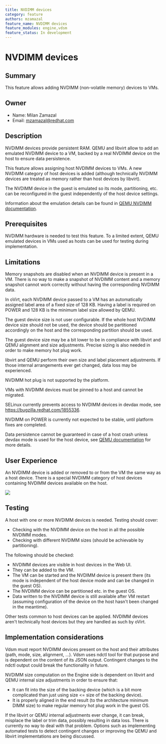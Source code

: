 ```yaml
---
title: NVDIMM devices
category: feature
authors: mzamazal
feature_name: NVDIMM devices
feature_modules: engine,vdsm
feature_status: In development
---
```


# NVDIMM devices

## Summary

This feature allows adding NVDIMM (non-volatile memory) devices to VMs.

## Owner

*   Name: Milan Zamazal
*   Email: mzamazal@redhat.com

## Description

NVDIMM devices provide persistent RAM.  QEMU and libvirt allow to add an emulated NVDIMM device to a VM, backed by a real NVDIMM device on the host to ensure data persistence.

This feature allows assigning host NVDIMM devices to VMs.  A new NVDIMM category of host devices is added (although technically NVDIMM devices are treated as memory rather than host devices by libvirt).

The NVDIMM device in the guest is emulated so its mode, partitioning, etc. can be reconfigured in the guest independently of the host device settings.

Information about the emulation details can be found in
[QEMU NVDIMM documentation](https://github.com/qemu/qemu/blob/master/docs/nvdimm.txt).

## Prerequisites

NVDIMM hardware is needed to test this feature.  To a limited extent, QEMU emulated devices in VMs used as hosts can be used for testing during implementation.

## Limitations

Memory snapshots are disabled when an NVDIMM device is present in a VM.  There is no way to make a snapshot of NVDIMM content and a memory snapshot cannot work correctly without having the corresponding NVDIMM data.

In oVirt, each NVDIMM device passed to a VM has an automatically assigned label area of a fixed size of 128 KB.  Having a label is required on POWER and 128 KB is the minimum label size allowed by QEMU.

The guest device size is not user configurable.  If the whole host NVDIMM device size should not be used, the device should be partitioned accordingly on the host and the corresponding partition should be used.

The guest device size may be a bit lower to be in compliance with libvirt and QEMU alignment and size adjustments.  Precise sizing is also needed in order to make memory hot plug work.

libvirt and QEMU perform their own size and label placement adjustments.  If those internal arrangements ever get changed, data loss may be experienced.

NVDIMM hot plug is not supported by the platform.

VMs with NVDIMM devices must be pinned to a host and cannot be migrated.

SELinux currently prevents access to NVDIMM devices in devdax mode, see <https://bugzilla.redhat.com/1855336>.

NVDIMM on POWER is currently not expected to be stable, until platform fixes are completed.

Data persistence cannot be guaranteed in case of a host crash unless devdax mode is used for the host device, see [QEMU documentation](https://github.com/qemu/qemu/blob/master/docs/nvdimm.txt) for more details.

## User Experience

An NVDIMM device is added or removed to or from the VM the same way as a host device.  There is a special NVDIMM category of host devices containing NVDIMM devices available on the host.

![](/images/wiki/nvdimm-host-device.png)

## Testing

A host with one or more NVDIMM devices is needed.  Testing should cover:

- Checking with the NVDIMM device on the host in all the possible NVDIMM modes.
- Checking with different NVDIMM sizes (should be achievable by partitioning).

The following should be checked:

- NVDIMM devices are visible in host devices in the Web UI.
- They can be added to the VM.
- The VM can be started and the NVDIMM device is present there (its mode is independent of the host device mode and can be changed in the guest OS).
- The NVDIMM device can be partitioned etc. in the guest OS.
- Data written to the NVDIMM device is still available after VM restart (assuming configuration of the device on the host hasn't been changed in the meantime).

Other tests common to host devices can be applied.  NVDIMM devices aren't technically host devices but they are handled as such by oVirt.

## Implementation considerations

Vdsm must report NVDIMM devices present on the host and their attributes (path, mode, size, alignment, ...).  Vdsm uses ndctl tool for that purpose and is dependent on the content of its JSON output.  Contingent changes to the ndctl output could break the functionality in future.

NVDIMM size computation on the Engine side is dependent on libvirt and QEMU internal size adjustments in order to ensure that:

- It can fit into the size of the backing device (which is a bit more complicated than just using size <= size of the backing device).
- It is properly aligned in the end result (to the architecture minimum DIMM size) to make regular memory hot plug work in the guest OS.

If the libvirt or QEMU internal adjustments ever change, it can break, misplace the label or trim data, possibly resulting in data loss.  There is currently no way to deal with that problem.  Options such as implementing automated tests to detect contingent changes or improving the QEMU and libvirt implementations are being discussed.
